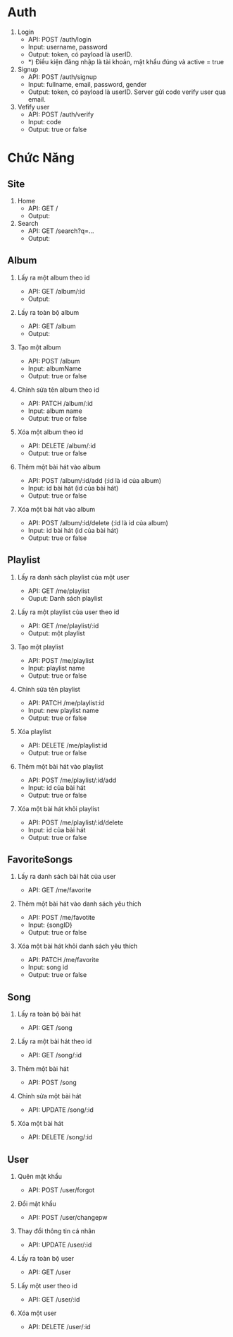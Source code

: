 # Auth
1. Login
    - API: POST /auth/login
    - Input: username, password
    - Output: token, có payload là userID.
    - *) Điều kiện đăng nhập là tài khoản, mật khẩu đúng và active = true
2. Signup
    - API: POST /auth/signup
    - Input: fullname, email, password, gender
    - Output: token, có payload là userID. Server gửi code verify user qua email.
3. Vefify user
    - API: POST /auth/verify
    - Input: code 
    - Output: true or false
# Chức Năng 
## Site
1. Home
    - API: GET /
    - Output:
2. Search
    - API: GET /search?q=...
    - Output:

## Album
1. Lấy ra một album theo id
    - API: GET /album/:id
    - Output: 

2. Lấy ra toàn bộ album
    - API: GET /album
    - Output: 

3. Tạo một album
    - API: POST /album
    - Input: albumName
    - Output: true or false

4. Chỉnh sửa tên album theo id
    - API: PATCH /album/:id
    - Input: album name
    - Output: true or false

5. Xóa một album theo id
    - API: DELETE /album/:id
    - Output: true or false

6. Thêm một bài hát vào album
    - API: POST /album/:id/add (:id là id của album)
    - Input: id bài hát (id của bài hát)
    - Output: true or false

7. Xóa một bài hát vào album
    - API: POST /album/:id/delete (:id là id của album)
    - Input: id bài hát (id của bài hát)
    - Output: true or false

## Playlist

1. Lấy ra danh sách playlist của một user
    - API: GET /me/playlist
    - Ouput: Danh sách playlist

2. Lấy ra một playlist của user theo id
    - API: GET /me/playlist/:id
    - Output: một playlist

3. Tạo một playlist
    - API: POST /me/playlist
    - Input: playlist name
    - Output: true or false

4. Chỉnh sửa tên playlist
    - API: PATCH /me/playlist:id
    - Input: new playlist name
    - Output: true or false

5. Xóa playlist
    - API: DELETE /me/playlist:id
    - Output: true or false

5. Thêm một bài hát vào playlist
    - API: POST /me/playlist/:id/add 
    - Input: id của bài hát
    - Output: true or false
6. Xóa một bài hát khỏi playlist
    - API: POST /me/playlist/:id/delete 
    - Input: id của bài hát
    - Output: true or false

## FavoriteSongs
1. Lấy ra danh sách bài hát của user
    - API: GET /me/favorite

2. Thêm một bài hát vào danh sách yêu thích
    - API: POST /me/favotite
    - Input: {songID}
    - Output: true or false

3. Xóa một bài hát khỏi danh sách yêu thích
    - API: PATCH /me/favorite
    - Input: song id
    - Output: true or false

## Song
1. Lấy ra toàn bộ bài hát
    - API: GET /song

2. Lấy ra một bài hát theo id
    - API: GET /song/:id

3. Thêm một bài hát
    - API: POST /song

4. Chỉnh sửa một bài hát
    - API: UPDATE /song/:id

5. Xóa một bài hát
    - API: DELETE /song/:id

## User
1. Quên mật khẩu
    - API: POST /user/forgot

2. Đổi mật khẩu
    - API: POST /user/changepw

3. Thay đổi thông tin cá nhân
    - API: UPDATE /user/:id

4. Lấy ra toàn bộ user
    - API: GET /user

5. Lấy một user theo id
    - API: GET /user/:id

6. Xóa một user
    - API: DELETE /user/:id



